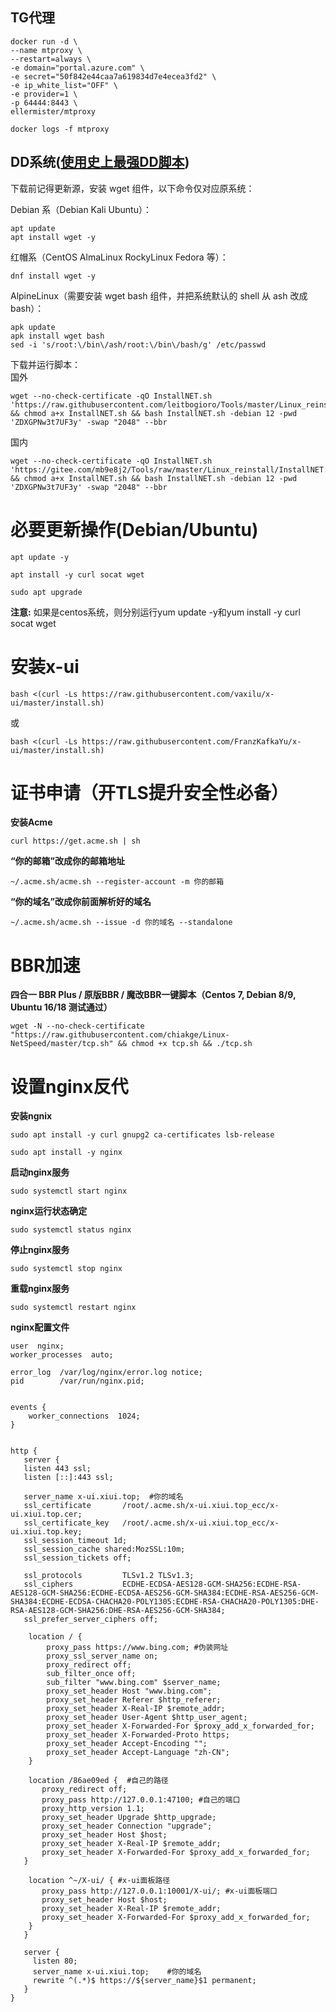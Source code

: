 ## TG代理
```
docker run -d \
--name mtproxy \
--restart=always \
-e domain="portal.azure.com" \
-e secret="50f842e44caa7a619834d7e4ecea3fd2" \
-e ip_white_list="OFF" \
-e provider=1 \
-p 64444:8443 \
ellermister/mtproxy
```
```
docker logs -f mtproxy
```
## DD系统\([使用史上最强DD脚本](https://github.com/leitbogioro/Tools)\)
下载前记得更新源，安装 wget 组件，以下命令仅对应原系统：

Debian 系（Debian Kali Ubuntu）：
```
apt update
apt install wget -y
```
红帽系（CentOS AlmaLinux RockyLinux Fedora 等）：
```
dnf install wget -y
```
AlpineLinux（需要安装 wget bash 组件，并把系统默认的 shell 从 ash 改成 bash）：
```
apk update
apk install wget bash
sed -i 's/root:\/bin\/ash/root:\/bin\/bash/g' /etc/passwd
```
下载并运行脚本：  
国外
```
wget --no-check-certificate -qO InstallNET.sh 'https://raw.githubusercontent.com/leitbogioro/Tools/master/Linux_reinstall/InstallNET.sh' && chmod a+x InstallNET.sh && bash InstallNET.sh -debian 12 -pwd 'ZDXGPNw3t7UF3y' -swap "2048" --bbr
```
国内
```
wget --no-check-certificate -qO InstallNET.sh 'https://gitee.com/mb9e8j2/Tools/raw/master/Linux_reinstall/InstallNET.sh' && chmod a+x InstallNET.sh && bash InstallNET.sh -debian 12 -pwd 'ZDXGPNw3t7UF3y' -swap "2048" --bbr
```  
# 必要更新操作(Debian/Ubuntu)

```
apt update -y
```

```
apt install -y curl socat wget
```

```
sudo apt upgrade
```

**注意:** 如果是centos系统，则分别运行yum update -y和yum install -y curl socat wget

# 安装x-ui

```
bash <(curl -Ls https://raw.githubusercontent.com/vaxilu/x-ui/master/install.sh)
```

或

```
bash <(curl -Ls https://raw.githubusercontent.com/FranzKafkaYu/x-ui/master/install.sh)
```

# 证书申请（开TLS提升安全性必备）

**安装Acme**

```
curl https://get.acme.sh | sh
```

**“你的邮箱”改成你的邮箱地址**

```
~/.acme.sh/acme.sh --register-account -m 你的邮箱
```

**“你的域名”改成你前面解析好的域名**

```
~/.acme.sh/acme.sh --issue -d 你的域名 --standalone
```

# BBR加速

**四合一 BBR Plus / 原版BBR / 魔改BBR一键脚本（Centos 7, Debian 8/9, Ubuntu 16/18 测试通过）**

```
wget -N --no-check-certificate "https://raw.githubusercontent.com/chiakge/Linux-NetSpeed/master/tcp.sh" && chmod +x tcp.sh && ./tcp.sh
```

# 设置nginx反代

**安装ngnix**

```
sudo apt install -y curl gnupg2 ca-certificates lsb-release
```

```
sudo apt install -y nginx
```

**启动nginx服务**

```
sudo systemctl start nginx
```

**nginx运行状态确定**

```
sudo systemctl status nginx
```

**停止nginx服务**

```
sudo systemctl stop nginx
```

**重载nginx服务**

```
sudo systemctl restart nginx
```

**nginx配置文件**

```
user  nginx;
worker_processes  auto;

error_log  /var/log/nginx/error.log notice;
pid        /var/run/nginx.pid;


events {
    worker_connections  1024;
}


http {
   server {
   listen 443 ssl;
   listen [::]:443 ssl;

   server_name x-ui.xiui.top;  #你的域名
   ssl_certificate       /root/.acme.sh/x-ui.xiui.top_ecc/x-ui.xiui.top.cer; 
   ssl_certificate_key   /root/.acme.sh/x-ui.xiui.top_ecc/x-ui.xiui.top.key;
   ssl_session_timeout 1d;
   ssl_session_cache shared:MozSSL:10m;
   ssl_session_tickets off;

   ssl_protocols         TLSv1.2 TLSv1.3;
   ssl_ciphers           ECDHE-ECDSA-AES128-GCM-SHA256:ECDHE-RSA-AES128-GCM-SHA256:ECDHE-ECDSA-AES256-GCM-SHA384:ECDHE-RSA-AES256-GCM-SHA384:ECDHE-ECDSA-CHACHA20-POLY1305:ECDHE-RSA-CHACHA20-POLY1305:DHE-RSA-AES128-GCM-SHA256:DHE-RSA-AES256-GCM-SHA384;
   ssl_prefer_server_ciphers off;
    
    location / {
        proxy_pass https://www.bing.com; #伪装网址
        proxy_ssl_server_name on;
        proxy_redirect off;
        sub_filter_once off;
        sub_filter "www.bing.com" $server_name;
        proxy_set_header Host "www.bing.com";
        proxy_set_header Referer $http_referer;
        proxy_set_header X-Real-IP $remote_addr;
        proxy_set_header User-Agent $http_user_agent;
        proxy_set_header X-Forwarded-For $proxy_add_x_forwarded_for;
        proxy_set_header X-Forwarded-Proto https;
        proxy_set_header Accept-Encoding "";
        proxy_set_header Accept-Language "zh-CN";
    }
    
    location /86ae09ed {  #自己的路径
       proxy_redirect off;
       proxy_pass http://127.0.0.1:47100; #自己的端口
       proxy_http_version 1.1;
       proxy_set_header Upgrade $http_upgrade;
       proxy_set_header Connection "upgrade";
       proxy_set_header Host $host;
       proxy_set_header X-Real-IP $remote_addr;
       proxy_set_header X-Forwarded-For $proxy_add_x_forwarded_for;
   }

    location ^~/X-ui/ { #x-ui面板路径
       proxy_pass http://127.0.0.1:10001/X-ui/; #x-ui面板端口
       proxy_set_header Host $host;
       proxy_set_header X-Real-IP $remote_addr;
       proxy_set_header X-Forwarded-For $proxy_add_x_forwarded_for;  
    }
   }

   server {
     listen 80;
     server_name x-ui.xiui.top;    #你的域名
     rewrite ^(.*)$ https://${server_name}$1 permanent;
   }
}

```

